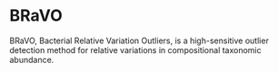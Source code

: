 # BRaVO
BRaVO, Bacterial Relative Variation Outliers, is a high-sensitive outlier detection method for relative variations in compositional taxonomic abundance. 
